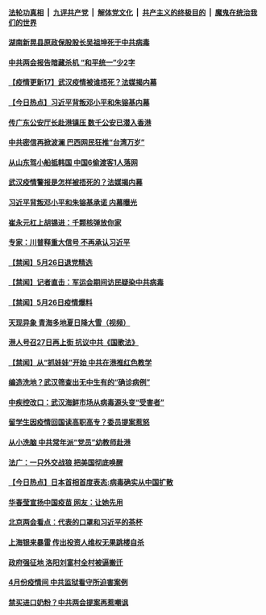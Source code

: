 ####  [法轮功真相](../../../../basic/blob/master/README.md?t=05280001) &nbsp;|&nbsp; [九评共产党](../../../../9ping.md/blob/master/README.md?t=05280001) &nbsp;|&nbsp; [解体党文化](../../../../jtdwh.md/blob/master/README.md?t=05280001)  &nbsp;|&nbsp; [共产主义的终极目的](../../../../gczydzjmd.md/blob/master/README.md?t=05280001) &nbsp;|&nbsp; [魔鬼在统治我们的世界](../../../../mgztzwmdsj.md/blob/master/README.md?t=05280001) 

#### [湖南新晃县原政保股股长吴祖坤死于中共病毒](../pages/prog204/a102857104.md?t=05280001) 

#### [中共两会报告暗藏杀机 “和平统一”少2字](../pages/prog204/a102857065.md?t=05280001) 

#### [【疫情更新17】武汉疫情被谁捂死？法媒揭内幕](../pages/prog204/a102855105.md?t=05280001) 

#### [【今日热点】习近平背叛邓小平和朱镕基内幕](../pages/prog204/a102856907.md?t=05280001) 

#### [传广东公安厅长赴港镇压 数千公安已潜入香港](../pages/prog204/a102856998.md?t=05280001) 

#### [中共密信再掀波澜 巴西网民狂推“台湾万岁”](../pages/prog204/a102856935.md?t=05280001) 

#### [从山东驾小船抵韩国 中国6偷渡客1人落网](../pages/prog204/a102856955.md?t=05280001) 

#### [武汉疫情警报是怎样被捂死的？法媒揭内幕](../pages/prog204/a102856914.md?t=05280001) 

#### [习近平背叛邓小平和朱镕基承诺 内幕曝光](../pages/prog204/a102856915.md?t=05280001) 

#### [崔永元杠上胡锡进：千颗核弹放你家](../pages/prog204/a102856852.md?t=05280001) 

#### [专家：川普释重大信号 不再承认习近平](../pages/prog204/a102856816.md?t=05280001) 


#### [【禁闻】5月26日退党精选](../pages/prog204/a102856722.md?t=05280001) 

#### [【禁闻】记者直击：军运会期间访民疑染中共病毒](../pages/prog204/a102856704.md?t=05280001) 

#### [【禁闻】5月26日疫情爆料](../pages/prog204/a102856717.md?t=05280001) 

#### [天现异象 青海多地夏日降大雪（视频）](../pages/prog204/a102856664.md?t=05280001) 

#### [港人号召27日再上街 抗议中共《国歌法》](../pages/prog204/a102856618.md?t=05280001) 

#### [【禁闻】从“抓娃娃”开始 中共在港推红色教学](../pages/prog204/a102856642.md?t=05280001) 

#### [编造洗地？武汉筛查出无中生有的“确诊病例”](../pages/prog204/a102856527.md?t=05280001) 

#### [中疾控改口：武汉海鲜市场从病毒源头变“受害者”](../pages/prog204/a102856436.md?t=05280001) 

#### [留学生因疫情回国读高职高专？委员提案惹怒](../pages/prog204/a102856500.md?t=05280001) 

#### [从小洗脑 中共常年派“党员”幼教师赴港](../pages/prog204/a102856405.md?t=05280001) 

#### [法广：一只外交战狼 把美国彻底唤醒](../pages/prog204/a102856312.md?t=05280001) 

#### [【今日热点】日本首相首度表态:病毒确实从中国扩散](../pages/prog204/a102856240.md?t=05280001) 

#### [华春莹宣扬中国疫苗  网友：让她先用](../pages/prog204/a102856251.md?t=05280001) 

#### [北京两会看点：代表的口罩和习近平的茶杯](../pages/prog204/a102856243.md?t=05280001) 

#### [上海银来暴雷 传出投资人维权无果跳楼自杀](../pages/prog204/a102856285.md?t=05280001) 

#### [政府强征地 洛阳刘富村全村被逼搬迁](../pages/prog204/a102856266.md?t=05280001) 

#### [4月份疫情间 中共监狱看守所迫害案例](../pages/prog204/a102856244.md?t=05280001) 

#### [禁买进口奶粉？中共两会提案再惹嘲讽](../pages/prog204/a102856126.md?t=05280001) 

